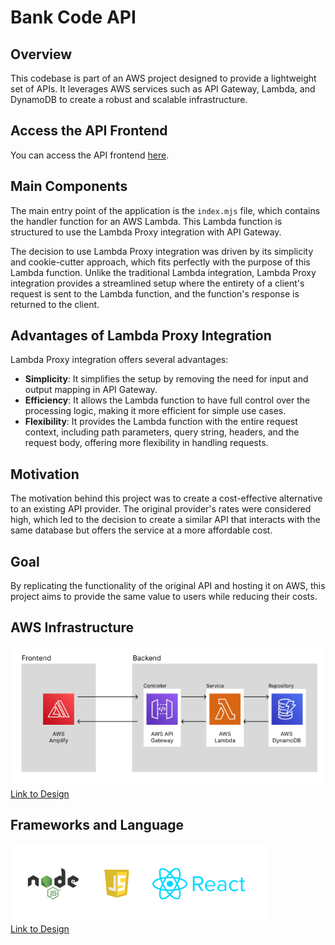 # Bank Code API

## Overview

This codebase is part of an AWS project designed to provide a lightweight set of APIs. It leverages AWS services such as API Gateway, Lambda, and DynamoDB to create a robust and scalable infrastructure.

## Access the API Frontend

You can access the API frontend [here](https://master.d192lb2rt8wqcs.amplifyapp.com/).

## Main Components

The main entry point of the application is the `index.mjs` file, which contains the handler function for an AWS Lambda. This Lambda function is structured to use the Lambda Proxy integration with API Gateway. 

The decision to use Lambda Proxy integration was driven by its simplicity and cookie-cutter approach, which fits perfectly with the purpose of this Lambda function. Unlike the traditional Lambda integration, Lambda Proxy integration provides a streamlined setup where the entirety of a client's request is sent to the Lambda function, and the function's response is returned to the client.

## Advantages of Lambda Proxy Integration

Lambda Proxy integration offers several advantages:

- **Simplicity**: It simplifies the setup by removing the need for input and output mapping in API Gateway.
- **Efficiency**: It allows the Lambda function to have full control over the processing logic, making it more efficient for simple use cases.
- **Flexibility**: It provides the Lambda function with the entire request context, including path parameters, query string, headers, and the request body, offering more flexibility in handling requests.

## Motivation

The motivation behind this project was to create a cost-effective alternative to an existing API provider. The original provider's rates were considered high, which led to the decision to create a similar API that interacts with the same database but offers the service at a more affordable cost.

## Goal

By replicating the functionality of the original API and hosting it on AWS, this project aims to provide the same value to users while reducing their costs.

## AWS Infrastructure
![alt text](image.png)  
[Link to Design](https://www.figma.com/file/6mJuiHg02PaUauugLAe5jo/Untitled?type=design&node-id=0%3A1&mode=dev&t=MMf4z1UdkeQighjr-1)


## Frameworks and Language
![alt text](image-1.png)  
[Link to Design](https://www.figma.com/file/6mJuiHg02PaUauugLAe5jo/Untitled?type=design&node-id=0%3A1&mode=dev&t=MMf4z1UdkeQighjr-1)
